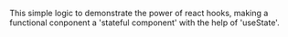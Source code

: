 This simple logic to demonstrate the power of react hooks, making a functional conponent a 'stateful component' with the help of 'useState'.
